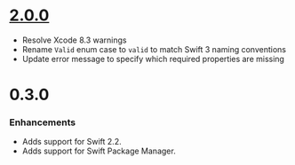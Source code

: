 # [2.0.0](https://github.com/walmartlabs-wmusiphone/JSONSchema.swift/releases/tag/v2.0.0)

- Resolve Xcode 8.3 warnings
- Rename `Valid` enum case to `valid` to match Swift 3 naming conventions
- Update error message to specify which required properties are missing

# 0.3.0

### Enhancements

- Adds support for Swift 2.2.
- Adds support for Swift Package Manager.
